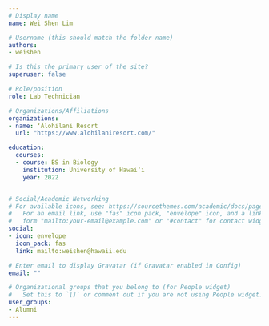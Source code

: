 ```yaml
---
# Display name
name: Wei Shen Lim

# Username (this should match the folder name)
authors:
- weishen

# Is this the primary user of the site?
superuser: false

# Role/position
role: Lab Technician

# Organizations/Affiliations
organizations:
- name: ʻAlohilani Resort
  url: "https://www.alohilaniresort.com/"

education:
  courses:
  - course: BS in Biology
    institution: University of Hawaiʻi
    year: 2022


# Social/Academic Networking
# For available icons, see: https://sourcethemes.com/academic/docs/page-builder/#icons
#   For an email link, use "fas" icon pack, "envelope" icon, and a link in the
#   form "mailto:your-email@example.com" or "#contact" for contact widget.
social:
- icon: envelope
  icon_pack: fas
  link: mailto:weishen@hawaii.edu

# Enter email to display Gravatar (if Gravatar enabled in Config)
email: ""

# Organizational groups that you belong to (for People widget)
#   Set this to `[]` or comment out if you are not using People widget.
user_groups:
- Alumni
---
```



